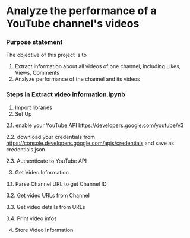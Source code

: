 # Analyze the performance of a YouTube channel's videos
### Purpose statement 
The objective of this project is to
1) Extract information about all videos of one channel, including Likes, Views, Comments
2) Analyze performance of the channel and its videos

### Steps in Extract video information.ipynb
1. Import libraries
2. Set Up

2.1. enable your YouTube API https://developers.google.com/youtube/v3

2.2. download your credentials from
https://console.developers.google.com/apis/credentials and save as credentials.json

2.3. Authenticate to YouTube API

3. Get Video Information

3.1. Parse Channel URL to get Channel ID

3.2. Get video URLs from Channel

3.3. Get video details from URLs

3.4. Print video infos

4. Store Video Information

